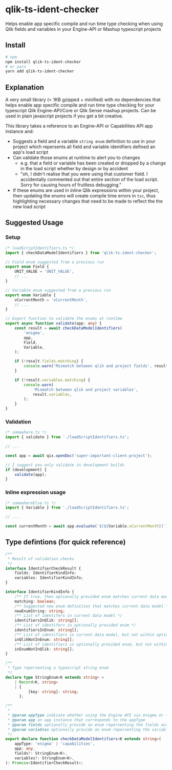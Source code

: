 # qlik-ts-ident-checker

Helps enable app specific compile and run time type checking when using Qlik
fields and variables in your Engine-API or Mashup typescript projects

## Install

```sh
# npm
npm install qlik-ts-ident-checker
# or yarn
yarn add qlik-ts-ident-checker
```

## Explanation

A very small library (< 1KB gzipped + minified) with no dependencies that helps
enable app specific compile and run time type checking for your typescript Qlik
Engine-API/Core or Qlik Sense mashup projects. Can be used in plain javascript
projects if you get a bit creative.

This library takes a reference to an Engine-API or Capabilities API app instance
and:

-   Suggests a field and a variable `string enum` definition to use in your
    project which repersents all field and variable identifiers defined an app's
    load script
-   Can validate those enums at runtime to alert you to changes
    -   e.g. that a field or variable has been created or dropped by a change in
        the load script whether by design or by accident
    -   "oh, I didn't realise that you were using that customer field. I
        accidentally commented out that entire section of the load script. Sorry
        for causing hours of fruitless debugging."
-   If these enums are used in inline Qlik expressions within your project, then
    updating the enums will create compile time errors in `tsc`, thus
    highlighting necessary changes that need to be made to reflect the the new
    load script

## Suggested Usage

### Setup

```ts
/* loadScriptIdentifiers.ts */
import { checkDataModelIdentifiers } from 'qlik-ts-ident-checker';

// Field enum suggested from a previous run
export enum Field {
    UNIT_VALUE = 'UNIT_VALUE',
    // ...
}

// Variable enum suggested from a previous run
export enum Variable {
    vCurrentMonth = 'vCurrentMonth',
    // ...
}

// Export function to validate the enums at runtime
export async function validate(app: any) {
    const result = await checkDataModelIdentifiers(
        'enigma',
        app,
        Field,
        Variable,
    );

    if (!result.fields.matching) {
        console.warn('Mismatch between qlik and project fields', result.fields);
    }

    if (!result.variables.matching) {
        console.warn(
            'Mismatch between qlik and project variables',
            result.variables,
        );
    }
}
```

### Validation

```ts
/* somewhere.ts */
import { validate } from './loadScriptIdentifiers.ts';

// ...

const app = await qix.openDoc('super-important-client-project');

// I suggest you only validate in development builds
if (development) {
    validate(app);
}
```

### Inline expression usage

```ts
/* somewhereElse.ts */
import { Variable } from './loadScriptIdentifiers.ts';

// ...

const currentMonth = await app.evaluate(`$(${Variable.vCurrentMonth})`);
```

## Type defintions (for quick reference)

```ts
/**
 * Result of validation checks
 */
interface IdentifierCheckResult {
    fields: IdentifierKindInfo;
    variables: IdentifierKindInfo;
}

interface IdentifierKindInfo {
    /** If true, then optionally provided enum matches current data model */
    matching: boolean;
    /** Suggested new enum definition that matches current data model */
    newEnumString: string;
    /** List of identifers in current data model */
    identifiersInQlik: string[];
    /** List of identifers in optionally provided enum */
    identifiersInEnum: string[];
    /** List of identifiers in current data model, but not within optionally provided enum */
    inQlikNotInEnum: string[];
    /** List of identifiers in optionally provided enum, but not within the current data model */
    inEnumNotInQlik: string[];
}

/**
 * Type repersenting a typescript string enum
 */
declare type StringEnum<K extends string> =
    | Record<K, string>
    | {
          [key: string]: string;
      };

/**
 *
 * @param appType indicate whether using the Engine API via enigma or the Capabilities API
 * @param app an app instance that corresponds to the appType
 * @param fields optionally provide an enum repersenting the fields available in the data model to validate
 * @param variables optionally provide an enum repersenting the variables available in the data model to validate
 */
export declare function checkDataModelIdentifiers<K extends string>(
    appType: 'enigma' | 'capabilities',
    app: any,
    fields?: StringEnum<K>,
    variables?: StringEnum<K>,
): Promise<IdentifierCheckResult>;
```
